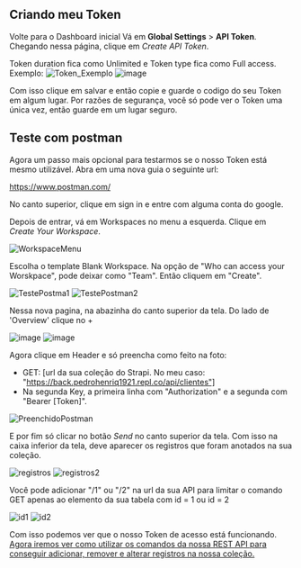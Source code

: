 ## Criando meu Token

Volte para o Dashboard inicial Vá em **Global Settings** > **API Token**. Chegando nessa página, clique em *Create API Token*.

Token duration fica como Unlimited e Token type fica como Full access. Exemplo:
![Token_Exemplo](https://github.com/Pedroo722/Guia-Strapi/assets/132232273/0efff72f-ae08-4cc5-8077-03fd329b76c9)
![image](https://github.com/Pedroo722/Guia-Strapi/assets/132232273/64a913ad-4b09-4787-8ee6-855d941a592d)

Com isso clique em salvar e então copie e guarde o codigo do seu Token em algum lugar. Por razões de segurança, você só pode ver o Token uma única vez, então guarde em um lugar seguro.

## Teste com postman

Agora um passo mais opcional para testarmos se o nosso Token está mesmo utilizável. Abra em uma nova guia o seguinte url:

https://www.postman.com/

No canto superior, clique em sign in e entre com alguma conta do google.

Depois de entrar, vá em Workspaces no menu a esquerda. Clique em *Create Your Workspace*.

![WorkspaceMenu](https://github.com/Pedroo722/Guia-Strapi/assets/132232273/dffc2a1a-3c66-4111-9bd9-fed9a97987ad)

Escolha o template Blank Workspace. Na opção de "Who can access your Worskpace", pode deixar como "Team". Então cliquem em "Create".

![TestePostma1](https://github.com/Pedroo722/Guia-Strapi/assets/132232273/17f76857-3ca9-4702-b4e0-3707ccd13fae)
![TestePostman2](https://github.com/Pedroo722/Guia-Strapi/assets/132232273/de9850e0-863d-43cb-8010-9def0495c7ab)

Nessa nova pagina, na abazinha do canto superior da tela. Do lado de 'Overview' clique no +

![image](https://github.com/Pedroo722/Guia-Strapi/assets/132232273/2339b2ee-15ae-4408-9e8a-802de9f8287e)
![image](https://github.com/Pedroo722/Guia-Strapi/assets/132232273/50bdd3a8-54b8-4447-8468-fe1a7c66ea7f)

Agora clique em Header e só preencha como feito na foto:
- GET: [url da sua coleção do Strapi. No meu caso: "https://back.pedrohenriq1921.repl.co/api/clientes"]
- Na segunda Key, a primeira linha com "Authorization" e a segunda com "Bearer [Token]". 

![PreenchidoPostman](https://github.com/Pedroo722/Guia-Strapi/assets/132232273/58ec7be6-fa90-4590-bc8e-eb4ef876b7a6)

E por fim só clicar no botão *Send* no canto superior da tela. Com isso na caixa inferior da tela, deve aparecer os registros que foram anotados na sua coleção.

![registros](https://github.com/Pedroo722/Guia-Strapi/assets/132232273/b1ccf42b-acdb-4a87-bdd5-67575680a57e)
![registros2](https://github.com/Pedroo722/Guia-Strapi/assets/132232273/178baac3-2bb8-49ca-ba28-4fb0611d99a8)

Você pode adicionar "/1" ou "/2" na url da sua API para limitar o comando GET apenas ao elemento da sua tabela com id = 1 ou id = 2

![id1](https://github.com/Pedroo722/Guia-Strapi/assets/132232273/edd5fdc0-e556-467e-ae6d-1c84738baffb)
![id2](https://github.com/Pedroo722/Guia-Strapi/assets/132232273/152c0cb3-7015-45e0-ab24-6699d95245e5)

Com isso podemos ver que o nosso Token de acesso está funcionando. [Agora iremos ver como utilizar os comandos da nossa REST API para conseguir adicionar, remover e alterar registros na nossa coleção.](REST.md)
